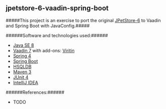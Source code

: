 jpetstore-6-vaadin-spring-boot
------------------------------
#####This project is an exercise to port the original [JPetStore-6](https://github.com/mybatis/jpetstore-6) to Vaadin and Spring Boot with JavaConfig.#####

######Software and technologies used:######
* [Java SE 8](http://www.oracle.com/technetwork/java/javase/downloads/index-jsp-138363.html)
* [Vaadin 7](https://vaadin.com/home) with add-ons: [Viritin](https://vaadin.com/directory#!addon/viritin)
* [Spring 4](http://projects.spring.io/spring-framework/#quick-start)
* [Spring Boot](http://projects.spring.io/spring-boot/)
* [HSQLDB](http://hsqldb.org/)
* [Maven 3](http://maven.apache.org/)
* [JUnit 4](http://junit.org/)
* [IntelliJ IDEA](https://www.jetbrains.com/idea/)

######References:######
* TODO
